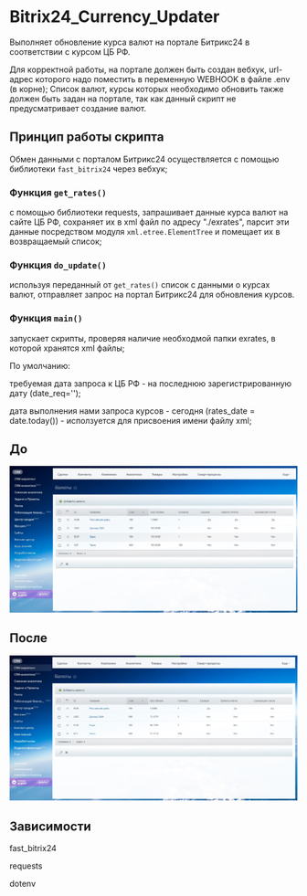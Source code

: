 # Bitrix24_Currency_Updater
Выполняет обновление курса валют на портале Битрикс24 в соответствии с курсом ЦБ РФ.

Для корректной работы, на портале должен быть создан вебхук, url-адрес которого надо поместить в переменную WEBHOOK в файле .env (в корне);
Список валют, курсы которых необходимо обновить также должен быть задан на портале, так как данный скрипт не предусматривает создание валют.

## Принцип работы скрипта

Обмен данными с порталом Битрикс24 осуществляется с помощью библиотеки `fast_bitrix24` через вебхук;

### Функция `get_rates()` 
с помощью библиотеки requests, запрашивает данные курса валют на сайте ЦБ РФ, сохраняет их в xml файл по адресу "./exrates", парсит эти данные посредством модуля `xml.etree.ElementTree` и помещает их в возвращаемый список;

### Функция `do_update()` 
используя переданный от `get_rates()` список с данными о курсах валют, отправляет запрос на портал Битрикс24 для обновления курсов.

### Функция `main()`
запускает скрипты, проверяя наличие необходмой папки exrates, в которой хранятся xml файлы;

По умолчанию:

требуемая дата запроса к ЦБ РФ - на последнюю зарегистрированную дату (date_req='');

дата выполнения нами запроса курсов - сегодня (rates_date = date.today()) - исползуется для присвоения имени файлу xml;

## До
![До выполнения скрипта](/images/before.jpg)

## После
![После выполнения скрипта](/images/after.jpg)


## Зависимости
fast_bitrix24

requests

dotenv
